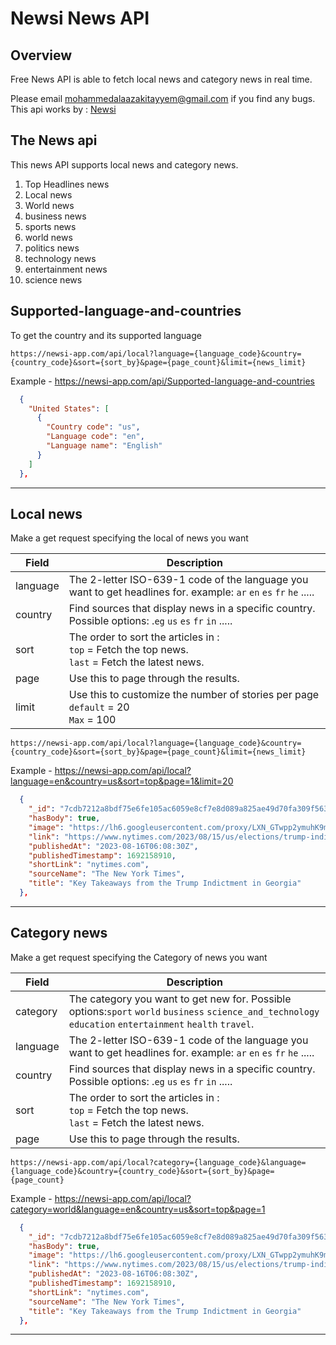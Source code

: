 # Newsi News API

## Overview

Free News API is able to fetch local news and category news in real time.

Please email mohammedalaazakitayyem@gmail.com if you find any bugs.
This api works by : [Newsi](https://newsi-app.com)

## The News api

This news API supports local news and category news.

1. Top Headlines news
2. Local news
3. World news
4. business news
5. sports news
6. world news
7. politics news
8. technology news
9. entertainment news
10. science news








## Supported-language-and-countries

To get the country and its supported language

```
https://newsi-app.com/api/local?language={language_code}&country={country_code}&sort={sort_by}&page={page_count}&limit={news_limit}
```

Example - https://newsi-app.com/api/Supported-language-and-countries

```JSON
  {
    "United States": [
      {
        "Country code": "us",
        "Language code": "en",
        "Language name": "English"
      }
    ]
  },
```

---



## Local news

Make a get request specifying the local of news you want

Field | Description
------|------------
language | The 2-letter ISO-639-1 code of the language you want to get headlines for. example: ```ar``` ```en``` ```es``` ```fr``` ```he``` .....
country | Find sources that display news in a specific country. Possible options: .```eg``` ```us``` ```es``` ```fr``` ```in``` .....
sort | The order to sort the articles in :<br/>```top``` = Fetch the top news.<br/>```last``` = Fetch the latest news.
page | Use this to page through the results.
limit | Use this to customize the number of stories per page <br/>```default``` = 20<br/> ```Max``` = 100

```
https://newsi-app.com/api/local?language={language_code}&country={country_code}&sort={sort_by}&page={page_count}&limit={news_limit}
```

Example - https://newsi-app.com/api/local?language=en&country=us&sort=top&page=1&limit=20

```JSON
  {
    "_id": "7cdb7212a8bdf75e6fe105ac6059e8cf7e8d089a825ae49d70fa309f563af7fb",
    "hasBody": true,
    "image": "https://lh6.googleusercontent.com/proxy/LXN_GTwpp2ymuhK9maK5rx7wZM1owJ105rnAP3eMFqu8_xaTXLFQ7_j-o_WuzlCZxfFukxtMCVF0YOujwMfM4IRy2L4BA00tfqNJaTmfTtICNYMgewnPVToLap0dJfJPzLfP2C_i3Sz6ecpKTjFoyYBvLtYQk6s7HKpxic43lTYdcJMarU47B1bNiAM9YA=s1200",
    "link": "https://www.nytimes.com/2023/08/15/us/elections/trump-indictment-georgia-charges-takeaways.html",
    "publishedAt": "2023-08-16T06:08:30Z",
    "publishedTimestamp": 1692158910,
    "shortLink": "nytimes.com",
    "sourceName": "The New York Times",
    "title": "Key Takeaways from the Trump Indictment in Georgia"
  },
```

---




## Category news

Make a get request specifying the Category of news you want

Field | Description
------|------------
category | The category you want to get new for. Possible options:```sport``` ```world``` ```business``` ```science_and_technology``` ```education``` ```entertainment``` ```health``` ```travel```.
language | The 2-letter ISO-639-1 code of the language you want to get headlines for. example: ```ar``` ```en``` ```es``` ```fr``` ```he``` .....
country | Find sources that display news in a specific country. Possible options: .```eg``` ```us``` ```es``` ```fr``` ```in``` .....
sort | The order to sort the articles in :<br/>```top``` = Fetch the top news.<br/>```last``` = Fetch the latest news.
page | Use this to page through the results.

```
https://newsi-app.com/api/local?category={language_code}&language={language_code}&country={country_code}&sort={sort_by}&page={page_count}
```

Example - https://newsi-app.com/api/local?category=world&language=en&country=us&sort=top&page=1

```JSON
  {
    "_id": "7cdb7212a8bdf75e6fe105ac6059e8cf7e8d089a825ae49d70fa309f563af7fb",
    "hasBody": true,
    "image": "https://lh6.googleusercontent.com/proxy/LXN_GTwpp2ymuhK9maK5rx7wZM1owJ105rnAP3eMFqu8_xaTXLFQ7_j-o_WuzlCZxfFukxtMCVF0YOujwMfM4IRy2L4BA00tfqNJaTmfTtICNYMgewnPVToLap0dJfJPzLfP2C_i3Sz6ecpKTjFoyYBvLtYQk6s7HKpxic43lTYdcJMarU47B1bNiAM9YA=s1200",
    "link": "https://www.nytimes.com/2023/08/15/us/elections/trump-indictment-georgia-charges-takeaways.html",
    "publishedAt": "2023-08-16T06:08:30Z",
    "publishedTimestamp": 1692158910,
    "shortLink": "nytimes.com",
    "sourceName": "The New York Times",
    "title": "Key Takeaways from the Trump Indictment in Georgia"
  },
```

---
